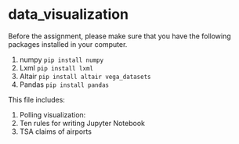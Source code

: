 # data_visualization

Before the assignment, please make sure that you have the following packages installed in your computer.
1. numpy `pip install numpy`
2. Lxml `pip install lxml`
3. Altair `pip install altair vega_datasets`
4. Pandas `pip install pandas`

This file includes:
1. Polling visualization: 
2. Ten rules for writing Jupyter Notebook
3. TSA claims of airports
